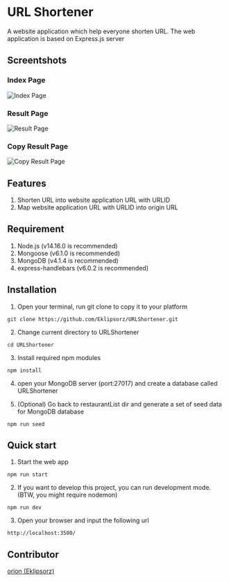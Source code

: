 # URL Shortener

A website application which help everyone shorten URL. The web application is based on Express.js server


## Screentshots
### Index Page
![Index Page](https://res.cloudinary.com/dqfxgtyoi/image/upload/v1639377785/github/index_page_zsg3dn.png)
### Result Page
![Result Page](https://res.cloudinary.com/dqfxgtyoi/image/upload/v1639377786/github/result_page_qzot1r.png)
### Copy Result Page 
![Copy Result Page ](https://res.cloudinary.com/dqfxgtyoi/image/upload/v1639377785/github/copybtn_page_iyisjs.png)


## Features
1. Shorten URL into website application URL with URLID
2. Map website application URL with URLID into origin URL

## Requirement
1. Node.js (v14.16.0 is recommended)
2. Mongoose (v6.1.0 is recommended)
3. MongoDB (v4.1.4 is recommended)
4. express-handlebars (v6.0.2 is recommended)


## Installation
1.  Open your terminal, run git clone to copy it to your platform
```
git clone https://github.com/Eklipsorz/URLShortener.git
```

2. Change current directory to URLShortener
```
cd URLShortener
```

3. Install required npm modules
```
npm install
```

4. open your MongoDB server (port:27017) and create a database called URLShortener


5. (Optional) Go back to restaurantList dir and generate a set of seed data for MongoDB database 
```
npm run seed
```

## Quick start
1. Start the web app
```
npm run start
```

2. If you want to develop this project, you can run development mode. (BTW, you might require nodemon)
```
npm run dev
```

3. Open your browser and input the following url

```
http://localhost:3500/
```

## Contributor
[orion (Eklipsorz)](https://github.com/Eklipsorz)